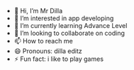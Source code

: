 - 👋 Hi, I’m Mr Dilla
- 👀 I’m interested in app developing
- 🌱 I’m currently learning Advance Level
- 💞️ I’m looking to collaborate on coding
- 📫 How to reach me 
- 😄 Pronouns: dilla editz
- ⚡ Fun fact: i like to play games

<!---
mrdilla/mrdilla is a ✨ special ✨ repository because its `README.md` (this file) appears on your GitHub profile.
You can click the Preview link to take a look at your changes.
--->

